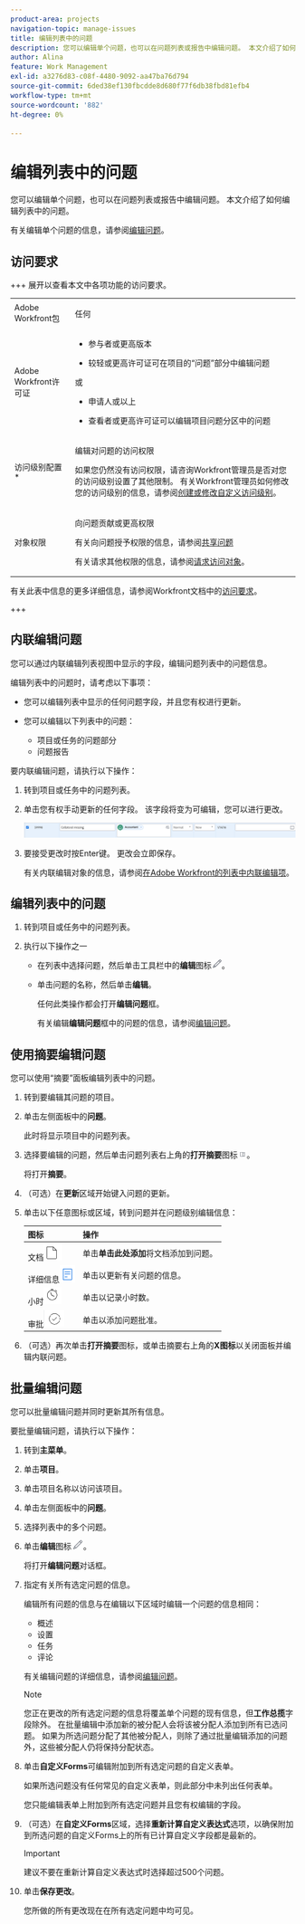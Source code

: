 ```yaml
---
product-area: projects
navigation-topic: manage-issues
title: 编辑列表中的问题
description: 您可以编辑单个问题，也可以在问题列表或报告中编辑问题。 本文介绍了如何编辑列表中的问题。
author: Alina
feature: Work Management
exl-id: a3276d83-c08f-4480-9092-aa47ba76d794
source-git-commit: 6ded38ef130fbcdde8d680f77f6db38fbd81efb4
workflow-type: tm+mt
source-wordcount: '882'
ht-degree: 0%

---
```


# 编辑列表中的问题

<!--Audited: 08/2025-->

<!--Audited: 03/2025-->

<!--
<div class="preview"> 

The highlighted information on this page refers to functionality not yet generally available. It is available only in the Preview environment for all customers. The same features will also be available in the Production environment for all customers starting with  a week from the Preview release.      

For more information, see [Interface modernization](/help/quicksilver/product-announcements/product-releases/interface-modernization/interface-modernization.md).  

</div> 
-->

您可以编辑单个问题，也可以在问题列表或报告中编辑问题。 本文介绍了如何编辑列表中的问题。

有关编辑单个问题的信息，请参阅[编辑问题](../../../manage-work/issues/manage-issues/edit-issues.md)。

## 访问要求

+++ 展开以查看本文中各项功能的访问要求。

<table style="table-layout:auto"> 
 <col> 
 <col> 
 <tbody> 
  <tr> 
   <td role="rowheader">Adobe Workfront包</td> 
   <td> <p>任何</p> </td> 
  </tr> 
  <tr> 
   <td role="rowheader">Adobe Workfront许可证</td> 
   <td>

<ul><li><p>参与者或更高版本</p> </li>
   <li><p>较轻或更高许可证可在项目的“问题”部分中编辑问题</p></li></ul> 
    或
   <ul><li><p>申请人或以上</p> </li>
   <li><p>查看者或更高许可证可以编辑项目问题分区中的问题</p></li></ul> 
   </td> 
  </tr> 
  <tr> 
   <td role="rowheader">访问级别配置*</td> 
   <td> <p>编辑对问题的访问权限</p> <p>如果您仍然没有访问权限，请咨询Workfront管理员是否对您的访问级别设置了其他限制。 有关Workfront管理员如何修改您的访问级别的信息，请参阅<a href="../../../administration-and-setup/add-users/configure-and-grant-access/create-modify-access-levels.md" class="MCXref xref">创建或修改自定义访问级别</a>。</p> </td> 
  </tr> 
  <tr> 
   <td role="rowheader">对象权限</td> 
   <td> <p>向问题贡献或更高权限</p> <p> 有关向问题授予权限的信息，请参阅<a href="../../../workfront-basics/grant-and-request-access-to-objects/share-an-issue.md" class="MCXref xref">共享问题</a></p> <p>有关请求其他权限的信息，请参阅<a href="../../../workfront-basics/grant-and-request-access-to-objects/request-access.md" class="MCXref xref">请求访问对象</a>。</p> </td> 
  </tr> 
 </tbody> 
</table>

有关此表中信息的更多详细信息，请参阅Workfront文档中的[访问要求](/help/quicksilver/administration-and-setup/add-users/access-levels-and-object-permissions/access-level-requirements-in-documentation.md)。

+++

<!--Old:

<table style="table-layout:auto"> 
 <col> 
 <col> 
 <tbody> 
  <tr> 
   <td role="rowheader">Adobe Workfront plan*</td> 
   <td> <p>Any</p> </td> 
  </tr> 
  <tr> 
   <td role="rowheader">Adobe Workfront license*</td> 
   <td> <p>Request or higher</p> <p>Review or higher license to edit issues in the Issues section of a project.</p> </td> 
  </tr> 
  <tr> 
   <td role="rowheader">Access level configurations*</td> 
   <td> <p>Edit access to Issues</p> <p>If you still don't have access, ask your Workfront administrator if they set additional restrictions in your access level. For information on how a Workfront administrator can modify your access level, see <a href="../../../administration-and-setup/add-users/configure-and-grant-access/create-modify-access-levels.md" class="MCXref xref">Create or modify custom access levels</a>.</p> </td> 
  </tr> 
  <tr> 
   <td role="rowheader">Object permissions</td> 
   <td> <p>Contribute or higher permissions to the issue</p> <p> For information about granting permissions to issues, see <a href="../../../workfront-basics/grant-and-request-access-to-objects/share-an-issue.md" class="MCXref xref">Share an issue </a></p> <p>For information on requesting additional permissions, see <a href="../../../workfront-basics/grant-and-request-access-to-objects/request-access.md" class="MCXref xref">Request access to objects </a>.</p> </td> 
  </tr> 
 </tbody> 
</table>-->

## 内联编辑问题

您可以通过内联编辑列表视图中显示的字段，编辑问题列表中的问题信息。

编辑列表中的问题时，请考虑以下事项：

* 您可以编辑列表中显示的任何问题字段，并且您有权进行更新。
* 您可以编辑以下列表中的问题：

   * 项目或任务的问题部分
   * 问题报告

要内联编辑问题，请执行以下操作：

1. 转到项目或任务中的问题列表。
1. 单击您有权手动更新的任何字段。 该字段将变为可编辑，您可以进行更改。

   ![编辑内联问题](assets/edit-issues-inline-350x34.png)

1. 要接受更改时按Enter键。 更改会立即保存。

   有关内联编辑对象的信息，请参阅[在Adobe Workfront的列表中内联编辑项](../../../workfront-basics/navigate-workfront/use-lists/inline-edit-objects.md)。

## 编辑列表中的问题

1. 转到项目或任务中的问题列表。
1. 执行以下操作之一

   * 在列表中选择问题，然后单击工具栏中的&#x200B;**编辑**&#x200B;图标![编辑图标](assets/qs-edit-icon.png)。
   * 单击问题的名称，然后单击&#x200B;**编辑**。

     任何此类操作都会打开&#x200B;**编辑问题**&#x200B;框。

     有关编辑&#x200B;**编辑问题**&#x200B;框中的问题的信息，请参阅[编辑问题](../../../manage-work/issues/manage-issues/edit-issues.md)。

## 使用摘要编辑问题

您可以使用“摘要”面板编辑列表中的问题。

1. 转到要编辑其问题的项目。
1. 单击左侧面板中的&#x200B;**问题**。

   此时将显示项目中的问题列表。

1. 选择要编辑的问题，然后单击问题列表右上角的&#x200B;**打开摘要**&#x200B;图标![打开摘要图标](assets/qs-open-summary-icon-in-new-toolbar-small.png)。

   将打开&#x200B;**摘要**。

1. （可选）在&#x200B;**更新**&#x200B;区域开始键入问题的更新。
1. 单击以下任意图标或区域，转到问题并在问题级别编辑信息：

   | 图标 | 操作 |
   |---|---|
   | 文档![文档图标](assets/documents-icon-in-summary.png) | 单击&#x200B;**单击此处添加**&#x200B;将文档添加到问题。 |
   | 详细信息![详细信息图标](assets/details-icon-in-summary.png) | 单击以更新有关问题的信息。 |
   | 小时![记录时间](assets/log-time-icon-in-summary.png) | 单击以记录小时数。 |
   | 审批![审批图标](assets/approvals-icon-in-summary.png) | 单击以添加问题批准。 |

1. （可选）再次单击&#x200B;**打开摘要**&#x200B;图标，或单击摘要右上角的&#x200B;**X图标**&#x200B;以关闭面板并编辑内联问题。

## 批量编辑问题

您可以批量编辑问题并同时更新其所有信息。

要批量编辑问题，请执行以下操作：

1. 转到&#x200B;**主菜单**。
1. 单击&#x200B;**项目**。
1. 单击项目名称以访问该项目。
1. 单击左侧面板中的&#x200B;**问题**。
1. 选择列表中的多个问题。
1. 单击&#x200B;**编辑**&#x200B;图标![编辑图标](assets/edit-icon.png)。

   将打开&#x200B;**编辑问题**&#x200B;对话框。

1. 指定有关所有选定问题的信息。

   编辑所有问题的信息与在编辑以下区域时编辑一个问题的信息相同：

   * 概述
   * 设置
   * 任务
   * 评论

   有关编辑问题的详细信息，请参阅[编辑问题](../../../manage-work/issues/manage-issues/edit-issues.md)。

   >[!NOTE]
   >
   >您正在更改的所有选定问题的信息将覆盖单个问题的现有信息，但&#x200B;**工作总揽**&#x200B;字段除外。 在批量编辑中添加新的被分配人会将该被分配人添加到所有已选问题。 如果为所选问题分配了其他被分配人，则除了通过批量编辑添加的问题外，这些被分配人仍将保持分配状态。

1. 单击&#x200B;**自定义Forms**&#x200B;可编辑附加到所有选定问题的自定义表单。

   如果所选问题没有任何常见的自定义表单，则此部分中未列出任何表单。

   您只能编辑表单上附加到所有选定问题并且您有权编辑的字段。

   <!--1. (Optional and conditional) Depending what environment you use to edit the issues, do one of the following to recalculate custom expressions for all issues:
   1. In the Production environment, ADD THE SENTENCE FROM THE NEXT STEP HERE:-->

1. （可选）在&#x200B;**自定义Forms**&#x200B;区域，选择&#x200B;**重新计算自定义表达式**&#x200B;选项，以确保附加到所选问题的自定义Forms上的所有已计算自定义字段都是最新的。

   <!--  
   <div class="preview">

   1. In the Preview environment, with all the issues selected in the list, click the **More** menu ![More menu](assets/more-icon.png) at the top of the issue list, then click **Recalculate Expressions**.
   -->

   >[!IMPORTANT]
   >
   >建议不要在重新计算自定义表达式时选择超过500个问题。

1. 单击&#x200B;**保存更改**。

   您所做的所有更改现在在所有选定问题中均可见。
